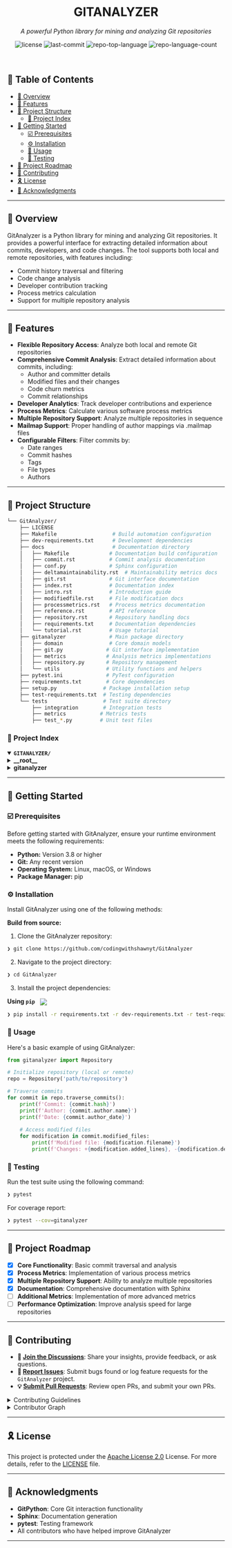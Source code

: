 <p align="center"><h1 align="center">GITANALYZER</h1></p>
<p align="center">
	<em>A powerful Python library for mining and analyzing Git repositories</em>
</p>
<p align="center">
	<img src="https://img.shields.io/github/license/codingwithshawnyt/GitAnalyzer?style=default&logo=opensourceinitiative&logoColor=white&color=0080ff" alt="license">
	<img src="https://img.shields.io/github/last-commit/codingwithshawnyt/GitAnalyzer?style=default&logo=git&logoColor=white&color=0080ff" alt="last-commit">
	<img src="https://img.shields.io/github/languages/top/codingwithshawnyt/GitAnalyzer?style=default&color=0080ff" alt="repo-top-language">
	<img src="https://img.shields.io/github/languages/count/codingwithshawnyt/GitAnalyzer?style=default&color=0080ff" alt="repo-language-count">
</p>
<br>

## 🔗 Table of Contents

- [📍 Overview](#-overview)
- [👾 Features](#-features)
- [📁 Project Structure](#-project-structure)
  - [📂 Project Index](#-project-index)
- [🚀 Getting Started](#-getting-started)
  - [☑️ Prerequisites](#-prerequisites)
  - [⚙️ Installation](#-installation)
  - [🤖 Usage](#🤖-usage)
  - [🧪 Testing](#🧪-testing)
- [📌 Project Roadmap](#-project-roadmap)
- [🔰 Contributing](#-contributing)
- [🎗 License](#-license)
- [🙌 Acknowledgments](#-acknowledgments)

---

## 📍 Overview

GitAnalyzer is a Python library for mining and analyzing Git repositories. It provides a powerful interface for extracting detailed information about commits, developers, and code changes. The tool supports both local and remote repositories, with features including:

- Commit history traversal and filtering
- Code change analysis
- Developer contribution tracking
- Process metrics calculation
- Support for multiple repository analysis

---

## 👾 Features

- **Flexible Repository Access**: Analyze both local and remote Git repositories
- **Comprehensive Commit Analysis**: Extract detailed information about commits, including:
  - Author and committer details
  - Modified files and their changes
  - Code churn metrics
  - Commit relationships
- **Developer Analytics**: Track developer contributions and experience
- **Process Metrics**: Calculate various software process metrics
- **Multiple Repository Support**: Analyze multiple repositories in sequence
- **Mailmap Support**: Proper handling of author mappings via .mailmap files
- **Configurable Filters**: Filter commits by:
  - Date ranges
  - Commit hashes
  - Tags
  - File types
  - Authors

---

## 📁 Project Structure

```sh
└── GitAnalyzer/
    ├── LICENSE
    ├── Makefile                  # Build automation configuration
    ├── dev-requirements.txt      # Development dependencies
    ├── docs                      # Documentation directory
    │   ├── Makefile             # Documentation build configuration
    │   ├── commit.rst           # Commit analysis documentation
    │   ├── conf.py              # Sphinx configuration
    │   ├── deltamaintainability.rst  # Maintainability metrics docs
    │   ├── git.rst              # Git interface documentation
    │   ├── index.rst            # Documentation index
    │   ├── intro.rst            # Introduction guide
    │   ├── modifiedfile.rst     # File modification docs
    │   ├── processmetrics.rst   # Process metrics documentation
    │   ├── reference.rst        # API reference
    │   ├── repository.rst       # Repository handling docs
    │   ├── requirements.txt     # Documentation dependencies
    │   └── tutorial.rst         # Usage tutorial
    ├── gitanalyzer              # Main package directory
    │   ├── domain               # Core domain models
    │   ├── git.py              # Git interface implementation
    │   ├── metrics             # Analysis metrics implementations
    │   ├── repository.py       # Repository management
    │   └── utils               # Utility functions and helpers
    ├── pytest.ini              # PyTest configuration
    ├── requirements.txt        # Core dependencies
    ├── setup.py               # Package installation setup
    ├── test-requirements.txt  # Testing dependencies
    └── tests                  # Test suite directory
        ├── integration        # Integration tests
        ├── metrics           # Metrics tests
        ├── test_*.py         # Unit test files
```

### 📂 Project Index
<details open>
	<summary><b><code>GITANALYZER/</code></b></summary>
	<details>
		<summary><b>__root__</b></summary>
		<blockquote>
			<table>
			<tr>
				<td><b><a href='https://github.com/codingwithshawnyt/GitAnalyzer/blob/master/dev-requirements.txt'>dev-requirements.txt</a></b></td>
				<td><code>Development dependencies including mypy, flake8, and pytest-cov</code></td>
			</tr>
			<tr>
				<td><b><a href='https://github.com/codingwithshawnyt/GitAnalyzer/blob/master/pytest.ini'>pytest.ini</a></b></td>
				<td><code>PyTest configuration for test suite</code></td>
			</tr>
			<tr>
				<td><b><a href='https://github.com/codingwithshawnyt/GitAnalyzer/blob/master/test-requirements.txt'>test-requirements.txt</a></b></td>
				<td><code>Testing-specific dependencies</code></td>
			</tr>
			<tr>
				<td><b><a href='https://github.com/codingwithshawnyt/GitAnalyzer/blob/master/requirements.txt'>requirements.txt</a></b></td>
				<td><code>Core package dependencies including GitPython and pytz</code></td>
			</tr>
			<tr>
				<td><b><a href='https://github.com/codingwithshawnyt/GitAnalyzer/blob/master/Makefile'>Makefile</a></b></td>
				<td><code>Build and development automation tasks</code></td>
			</tr>
			<tr>
				<td><b><a href='https://github.com/codingwithshawnyt/GitAnalyzer/blob/master/setup.py'>setup.py</a></b></td>
				<td><code>Package installation and distribution configuration</code></td>
			</tr>
			</table>
		</blockquote>
	</details>
	<details>
		<summary><b>gitanalyzer</b></summary>
		<blockquote>
			<table>
			<tr>
				<td><b><a href='https://github.com/codingwithshawnyt/GitAnalyzer/blob/master/gitanalyzer/git.py'>git.py</a></b></td>
				<td><code>Core Git interaction and repository management</code></td>
			</tr>
			<tr>
				<td><b><a href='https://github.com/codingwithshawnyt/GitAnalyzer/blob/master/gitanalyzer/repository.py'>repository.py</a></b></td>
				<td><code>High-level repository analysis interface</code></td>
			</tr>
			</table>
			<details>
				<summary><b>metrics</b></summary>
				<blockquote>
					<details>
						<summary><b>process</b></summary>
						<blockquote>
							<table>
							<tr>
								<td><b><a href='https://github.com/codingwithshawnyt/GitAnalyzer/blob/master/gitanalyzer/metrics/process/commits_count.py'>commits_count.py</a></b></td>
								<td><code>Commit frequency analysis</code></td>
							</tr>
							<tr>
								<td><b><a href='https://github.com/codingwithshawnyt/GitAnalyzer/blob/master/gitanalyzer/metrics/process/change_set.py'>change_set.py</a></b></td>
								<td><code>Change set size metrics</code></td>
							</tr>
							<tr>
								<td><b><a href='https://github.com/codingwithshawnyt/GitAnalyzer/blob/master/gitanalyzer/metrics/process/contributors_count.py'>contributors_count.py</a></b></td>
								<td><code>Contributor participation metrics</code></td>
							</tr>
							<tr>
								<td><b><a href='https://github.com/codingwithshawnyt/GitAnalyzer/blob/master/gitanalyzer/metrics/process/contributors_experience.py'>contributors_experience.py</a></b></td>
								<td><code>Developer experience analysis</code></td>
							</tr>
							<tr>
								<td><b><a href='https://github.com/codingwithshawnyt/GitAnalyzer/blob/master/gitanalyzer/metrics/process/lines_count.py'>lines_count.py</a></b></td>
								<td><code>Code line modification metrics</code></td>
							</tr>
							<tr>
								<td><b><a href='https://github.com/codingwithshawnyt/GitAnalyzer/blob/master/gitanalyzer/metrics/process/hunks_count.py'>hunks_count.py</a></b></td>
								<td><code>Code change block analysis</code></td>
							</tr>
							<tr>
								<td><b><a href='https://github.com/codingwithshawnyt/GitAnalyzer/blob/master/gitanalyzer/metrics/process/process_metric.py'>process_metric.py</a></b></td>
								<td><code>Base process metric implementation</code></td>
							</tr>
							<tr>
								<td><b><a href='https://github.com/codingwithshawnyt/GitAnalyzer/blob/master/gitanalyzer/metrics/process/history_complexity.py'>history_complexity.py</a></b></td>
								<td><code>Repository history complexity metrics</code></td>
							</tr>
							<tr>
								<td><b><a href='https://github.com/codingwithshawnyt/GitAnalyzer/blob/master/gitanalyzer/metrics/process/code_churn.py'>code_churn.py</a></b></td>
								<td><code>Code churn and volatility metrics</code></td>
							</tr>
							</table>
						</blockquote>
					</details>
				</blockquote>
			</details>
			<details>
				<summary><b>utils</b></summary>
				<blockquote>
					<table>
					<tr>
						<td><b><a href='https://github.com/codingwithshawnyt/GitAnalyzer/blob/master/gitanalyzer/utils/mailmap.py'>mailmap.py</a></b></td>
						<td><code>Git mailmap handling utilities</code></td>
					</tr>
					<tr>
						<td><b><a href='https://github.com/codingwithshawnyt/GitAnalyzer/blob/master/gitanalyzer/utils/check_git_version.py'>check_git_version.py</a></b></td>
						<td><code>Git version compatibility checker</code></td>
					</tr>
					<tr>
						<td><b><a href='https://github.com/codingwithshawnyt/GitAnalyzer/blob/master/gitanalyzer/utils/conf.py'>conf.py</a></b></td>
						<td><code>Configuration management utilities</code></td>
					</tr>
					</table>
				</blockquote>
			</details>
			<details>
				<summary><b>domain</b></summary>
				<blockquote>
					<table>
					<tr>
						<td><b><a href='https://github.com/codingwithshawnyt/GitAnalyzer/blob/master/gitanalyzer/domain/commit.py'>commit.py</a></b></td>
						<td><code>Commit entity model and analysis</code></td>
					</tr>
					<tr>
						<td><b><a href='https://github.com/codingwithshawnyt/GitAnalyzer/blob/master/gitanalyzer/domain/developer.py'>developer.py</a></b></td>
						<td><code>Developer entity model and tracking</code></td>
					</tr>
					</table>
				</blockquote>
			</details>
		</blockquote>
	</details>
</details>

---
## 🚀 Getting Started

### ☑️ Prerequisites

Before getting started with GitAnalyzer, ensure your runtime environment meets the following requirements:

- **Python:** Version 3.8 or higher
- **Git:** Any recent version
- **Operating System:** Linux, macOS, or Windows
- **Package Manager:** pip


### ⚙️ Installation

Install GitAnalyzer using one of the following methods:

**Build from source:**

1. Clone the GitAnalyzer repository:
```sh
❯ git clone https://github.com/codingwithshawnyt/GitAnalyzer
```

2. Navigate to the project directory:
```sh
❯ cd GitAnalyzer
```

3. Install the project dependencies:

**Using `pip`** &nbsp; [<img align="center" src="https://img.shields.io/badge/Pip-3776AB.svg?style=default&logo=pypi&logoColor=white" />](https://pypi.org/project/pip/)

```sh
❯ pip install -r requirements.txt -r dev-requirements.txt -r test-requirements.txt
```

### 🤖 Usage

Here's a basic example of using GitAnalyzer:

```python
from gitanalyzer import Repository

# Initialize repository (local or remote)
repo = Repository('path/to/repository')

# Traverse commits
for commit in repo.traverse_commits():
    print(f'Commit: {commit.hash}')
    print(f'Author: {commit.author.name}')
    print(f'Date: {commit.author_date}')
    
    # Access modified files
    for modification in commit.modified_files:
        print(f'Modified file: {modification.filename}')
        print(f'Changes: +{modification.added_lines}, -{modification.deleted_lines}')
```

### 🧪 Testing

Run the test suite using the following command:

```sh
❯ pytest
```

For coverage report:

```sh
❯ pytest --cov=gitanalyzer
```

---
## 📌 Project Roadmap

- [X] **Core Functionality**: Basic commit traversal and analysis
- [X] **Process Metrics**: Implementation of various process metrics
- [X] **Multiple Repository Support**: Ability to analyze multiple repositories
- [X] **Documentation**: Comprehensive documentation with Sphinx
- [ ] **Additional Metrics**: Implementation of more advanced metrics
- [ ] **Performance Optimization**: Improve analysis speed for large repositories

---

## 🔰 Contributing

- **💬 [Join the Discussions](https://github.com/codingwithshawnyt/GitAnalyzer/discussions)**: Share your insights, provide feedback, or ask questions.
- **🐛 [Report Issues](https://github.com/codingwithshawnyt/GitAnalyzer/issues)**: Submit bugs found or log feature requests for the `GitAnalyzer` project.
- **💡 [Submit Pull Requests](https://github.com/codingwithshawnyt/GitAnalyzer/pulls)**: Review open PRs, and submit your own PRs.

<details closed>
<summary>Contributing Guidelines</summary>

1. **Fork the Repository**: Start by forking the project repository to your GitHub account.
2. **Clone Locally**: Clone the forked repository to your local machine using a git client.
   ```sh
   git clone https://github.com/codingwithshawnyt/GitAnalyzer
   ```
3. **Create a New Branch**: Always work on a new branch, giving it a descriptive name.
   ```sh
   git checkout -b new-feature-x
   ```
4. **Make Your Changes**: Develop and test your changes locally.
5. **Commit Your Changes**: Commit with a clear message describing your updates.
   ```sh
   git commit -m 'Implemented new feature x.'
   ```
6. **Push to GitHub**: Push the changes to your forked repository.
   ```sh
   git push origin new-feature-x
   ```
7. **Submit a Pull Request**: Create a PR against the original project repository. Clearly describe the changes and their motivations.
8. **Review**: Once your PR is reviewed and approved, it will be merged into the main branch. Congratulations on your contribution!
</details>

<details closed>
<summary>Contributor Graph</summary>
<br>
<p align="left">
   <a href="https://github.com/codingwithshawnyt/GitAnalyzer/graphs/contributors">
      <img src="https://contrib.rocks/image?repo=codingwithshawnyt/GitAnalyzer">
   </a>
</p>
</details>

---

## 🎗 License

This project is protected under the [Apache License 2.0](https://choosealicense.com/licenses/apache-2.0/) License. For more details, refer to the [LICENSE](LICENSE) file.

---

## 🙌 Acknowledgments

- **GitPython**: Core Git interaction functionality
- **Sphinx**: Documentation generation
- **pytest**: Testing framework
- All contributors who have helped improve GitAnalyzer

---